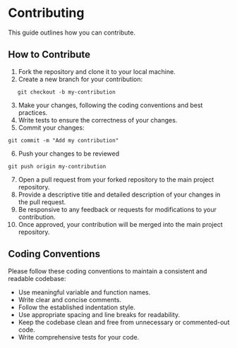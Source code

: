 # Contributing

This guide outlines how you can contribute.

## How to Contribute

1. Fork the repository and clone it to your local machine.
2. Create a new branch for your contribution:

```shell
   git checkout -b my-contribution
```

3. Make your changes, following the coding conventions and best practices.
4. Write tests to ensure the correctness of your changes.
5. Commit your changes:

```shell
git commit -m "Add my contribution"
```

6. Push your changes to be reviewed

```shell
git push origin my-contribution
```

7. Open a pull request from your forked repository to the main project repository.
8. Provide a descriptive title and detailed description of your changes in the pull request.
9. Be responsive to any feedback or requests for modifications to your contribution.
10. Once approved, your contribution will be merged into the main project repository.

## Coding Conventions

Please follow these coding conventions to maintain a consistent and readable codebase:

* Use meaningful variable and function names.
* Write clear and concise comments.
* Follow the established indentation style.
* Use appropriate spacing and line breaks for readability.
* Keep the codebase clean and free from unnecessary or commented-out code.
* Write comprehensive tests for your code.